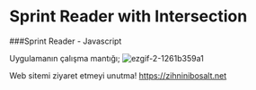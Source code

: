 # Sprint Reader with Intersection
###Sprint Reader - Javascript 

Uygulamanın çalışma mantığı;
![ezgif-2-1261b359a1](https://user-images.githubusercontent.com/81859164/192560063-02100a14-45f4-44fe-ad5b-feb7a696bd31.gif)

Web sitemi ziyaret etmeyi unutma!
https://zihninibosalt.net
